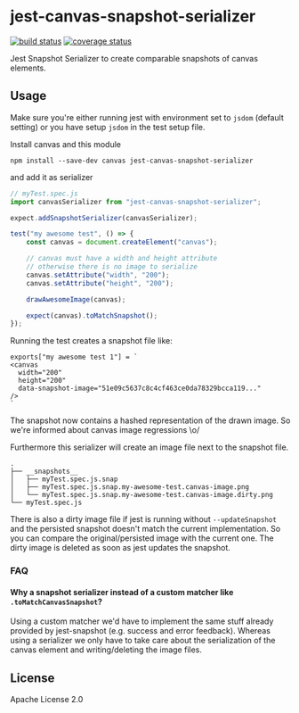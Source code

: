 # jest-canvas-snapshot-serializer

[![build status][travis-image]][travis-url]
[![coverage status][codecov-image]][codecov-url]

Jest Snapshot Serializer to create comparable snapshots of canvas elements.

## Usage

Make sure you're either running jest with environment set to `jsdom` (default setting)
or you have setup `jsdom` in the test setup file.

Install canvas and this module

```
npm install --save-dev canvas jest-canvas-snapshot-serializer
```

and add it as serializer

```js
// myTest.spec.js
import canvasSerializer from "jest-canvas-snapshot-serializer";

expect.addSnapshotSerializer(canvasSerializer);

test("my awesome test", () => {
    const canvas = document.createElement("canvas");

    // canvas must have a width and height attribute
    // otherwise there is no image to serialize
    canvas.setAttribute("width", "200");
    canvas.setAttribute("height", "200");

    drawAwesomeImage(canvas);

    expect(canvas).toMatchSnapshot();
});
```

Running the test creates a snapshot file like:

```
exports["my awesome test 1"] = `
<canvas
  width="200"
  height="200"
  data-snapshot-image="51e09c5637c8c4cf463ce0da78329bcca119..."
/>
`
```

The snapshot now contains a hashed representation of the drawn image.
So we're informed about canvas image regressions \o/

Furthermore this serializer will create an image file next to the snapshot file.

```
.
├── __snapshots__
│   ├── myTest.spec.js.snap
│   ├── myTest.spec.js.snap.my-awesome-test.canvas-image.png
│   └── myTest.spec.js.snap.my-awesome-test.canvas-image.dirty.png
└── myTest.spec.js
```

There is also a dirty image file if jest is running without `--updateSnapshot` and the persisted snapshot
doesn't match the current implementation. So you can compare the original/persisted image with the current one.
The dirty image is deleted as soon as jest updates the snapshot.

### FAQ

#### Why a snapshot serializer instead of a custom matcher like `.toMatchCanvasSnapshot`?

Using a custom matcher we'd have to implement the same stuff already provided by jest-snapshot (e.g. success and error feedback).
Whereas using a serializer we only have to take care about the serialization of the canvas element and writing/deleting the image files.


## License

Apache License 2.0


[travis-image]: https://img.shields.io/travis/synyx/jest-canvas-snapshot-serializer.svg?style=flat-square
[travis-url]: https://travis-ci.org/synyx/jest-canvas-snapshot-serializer
[codecov-image]: https://img.shields.io/codecov/c/github/synyx/jest-canvas-snapshot-serializer.svg?style=flat-square
[codecov-url]: https://codecov.io/gh/synyx/jest-canvas-snapshot-serializer
